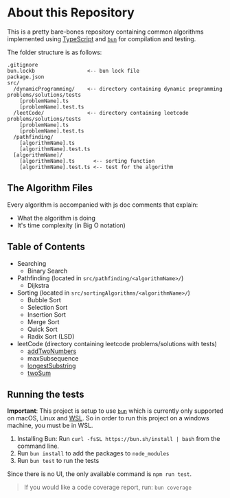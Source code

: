 # About this Repository

This is a pretty bare-bones repository containing common algorithms implemented using [TypeScript](https://www.typescriptlang.org/) and [`bun`](https://bun.sh/) for compilation and testing.

The folder structure is as follows:

```
.gitignore
bun.lockb                 <-- bun lock file
package.json
src/
  /dynamicProgramming/    <-- directory containing dynamic programming problems/solutions/tests
    [problemName].ts
    [problemName].test.ts
  /leetCode/              <-- directory containing leetcode problems/solutions/tests
    [problemName].ts
    [problemName].test.ts
  /pathfinding/
    [algorithmName].ts
    [algorithmName].test.ts
  [algorithmName]/
    [algorithmName].ts      <-- sorting function
    [algorithmName].test.ts <-- test for the algorithm
```

## The Algorithm Files

Every algorithm is accompanied with js doc comments that explain:

- What the algorithm is doing
- It's time complexity (in Big O notation)

## Table of Contents

- Searching
  - Binary Search
- Pathfinding (located in `src/pathfinding/<algorithmName>/`)
  - Dijkstra
- Sorting (located in `src/sortingAlgorithms/<algorithmName>/`)
  - Bubble Sort
  - Selection Sort
  - Insertion Sort
  - Merge Sort
  - Quick Sort
  - Radix Sort (LSD)
- leetCode (directory containing leetcode problems/solutions with tests)
  - [addTwoNumbers](https://leetcode.com/problems/add-two-numbers/)
  - maxSubsequence
  - [longestSubstring](https://leetcode.com/problems/longest-substring-without-repeating-characters/)
  - [twoSum](https://leetcode.com/problems/two-sum/)

## Running the tests

**Important**: This project is setup to use [`bun`](https://bun.sh/) which is currently only supported on macOS, Linux and [WSL](https://learn.microsoft.com/en-us/windows/wsl/install). So in order to run this project on a windows machine, you must be in WSL.

1. Installing Bun: Run `curl -fsSL https://bun.sh/install | bash` from the command line.
2. Run `bun install` to add the packages to `node_modules`
3. Run `bun test` to run the tests

Since there is no UI, the only available command is `npm run test`.

> If you would like a code coverage report, run: `bun coverage`
